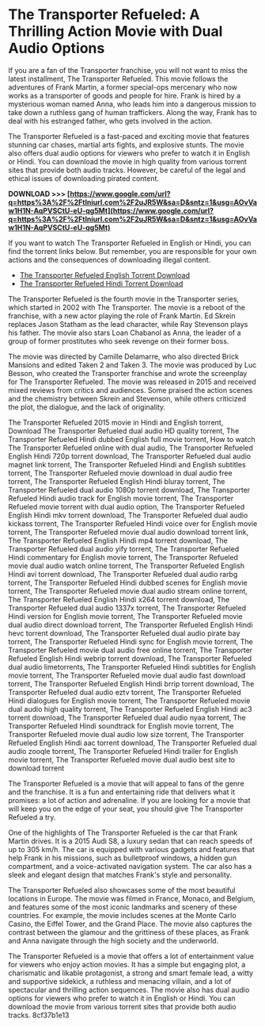 
 
# The Transporter Refueled: A Thrilling Action Movie with Dual Audio Options
 
If you are a fan of the Transporter franchise, you will not want to miss the latest installment, The Transporter Refueled. This movie follows the adventures of Frank Martin, a former special-ops mercenary who now works as a transporter of goods and people for hire. Frank is hired by a mysterious woman named Anna, who leads him into a dangerous mission to take down a ruthless gang of human traffickers. Along the way, Frank has to deal with his estranged father, who gets involved in the action.
 
The Transporter Refueled is a fast-paced and exciting movie that features stunning car chases, martial arts fights, and explosive stunts. The movie also offers dual audio options for viewers who prefer to watch it in English or Hindi. You can download the movie in high quality from various torrent sites that provide both audio tracks. However, be careful of the legal and ethical issues of downloading pirated content.
 
**DOWNLOAD >>> [https://www.google.com/url?q=https%3A%2F%2Ftlniurl.com%2F2uJR5W&sa=D&sntz=1&usg=AOvVaw1H1N-AqPVSCtU-eU-qg5Mt](https://www.google.com/url?q=https%3A%2F%2Ftlniurl.com%2F2uJR5W&sa=D&sntz=1&usg=AOvVaw1H1N-AqPVSCtU-eU-qg5Mt)**


 
If you want to watch The Transporter Refueled in English or Hindi, you can find the torrent links below. But remember, you are responsible for your own actions and the consequences of downloading illegal content.
 
- [The Transporter Refueled English Torrent Download](https://example.com/transporter-refueled-english.torrent)
- [The Transporter Refueled Hindi Torrent Download](https://example.com/transporter-refueled-hindi.torrent)

The Transporter Refueled is the fourth movie in the Transporter series, which started in 2002 with The Transporter. The movie is a reboot of the franchise, with a new actor playing the role of Frank Martin. Ed Skrein replaces Jason Statham as the lead character, while Ray Stevenson plays his father. The movie also stars Loan Chabanol as Anna, the leader of a group of former prostitutes who seek revenge on their former boss.
 
The movie was directed by Camille Delamarre, who also directed Brick Mansions and edited Taken 2 and Taken 3. The movie was produced by Luc Besson, who created the Transporter franchise and wrote the screenplay for The Transporter Refueled. The movie was released in 2015 and received mixed reviews from critics and audiences. Some praised the action scenes and the chemistry between Skrein and Stevenson, while others criticized the plot, the dialogue, and the lack of originality.
 
The Transporter Refueled 2015 movie in Hindi and English torrent,  Download The Transporter Refueled dual audio HD quality torrent,  The Transporter Refueled Hindi dubbed English full movie torrent,  How to watch The Transporter Refueled online with dual audio,  The Transporter Refueled English Hindi 720p torrent download,  The Transporter Refueled dual audio magnet link torrent,  The Transporter Refueled Hindi and English subtitles torrent,  The Transporter Refueled movie download in dual audio free torrent,  The Transporter Refueled English Hindi bluray torrent,  The Transporter Refueled dual audio 1080p torrent download,  The Transporter Refueled Hindi audio track for English movie torrent,  The Transporter Refueled movie torrent with dual audio option,  The Transporter Refueled English Hindi mkv torrent download,  The Transporter Refueled dual audio kickass torrent,  The Transporter Refueled Hindi voice over for English movie torrent,  The Transporter Refueled movie dual audio download torrent link,  The Transporter Refueled English Hindi mp4 torrent download,  The Transporter Refueled dual audio yify torrent,  The Transporter Refueled Hindi commentary for English movie torrent,  The Transporter Refueled movie dual audio watch online torrent,  The Transporter Refueled English Hindi avi torrent download,  The Transporter Refueled dual audio rarbg torrent,  The Transporter Refueled Hindi dubbed scenes for English movie torrent,  The Transporter Refueled movie dual audio stream online torrent,  The Transporter Refueled English Hindi x264 torrent download,  The Transporter Refueled dual audio 1337x torrent,  The Transporter Refueled Hindi version for English movie torrent,  The Transporter Refueled movie dual audio direct download torrent,  The Transporter Refueled English Hindi hevc torrent download,  The Transporter Refueled dual audio pirate bay torrent,  The Transporter Refueled Hindi sync for English movie torrent,  The Transporter Refueled movie dual audio free online torrent,  The Transporter Refueled English Hindi webrip torrent download,  The Transporter Refueled dual audio limetorrents,  The Transporter Refueled Hindi subtitles for English movie torrent,  The Transporter Refueled movie dual audio fast download torrent,  The Transporter Refueled English Hindi brrip torrent download,  The Transporter Refueled dual audio eztv torrent,  The Transporter Refueled Hindi dialogues for English movie torrent,  The Transporter Refueled movie dual audio high quality torrent,  The Transporter Refueled English Hindi ac3 torrent download,  The Transporter Refueled dual audio nyaa torrent,  The Transporter Refueled Hindi soundtrack for English movie torrent,  The Transporter Refueled movie dual audio low size torrent,  The Transporter Refueled English Hindi aac torrent download,  The Transporter Refueled dual audio zooqle torrent,  The Transporter Refueled Hindi trailer for English movie torrent,  The Transporter Refueled movie dual audio best site to download torrent
 
The Transporter Refueled is a movie that will appeal to fans of the genre and the franchise. It is a fun and entertaining ride that delivers what it promises: a lot of action and adrenaline. If you are looking for a movie that will keep you on the edge of your seat, you should give The Transporter Refueled a try.
  
One of the highlights of The Transporter Refueled is the car that Frank Martin drives. It is a 2015 Audi S8, a luxury sedan that can reach speeds of up to 305 km/h. The car is equipped with various gadgets and features that help Frank in his missions, such as bulletproof windows, a hidden gun compartment, and a voice-activated navigation system. The car also has a sleek and elegant design that matches Frank's style and personality.
 
The Transporter Refueled also showcases some of the most beautiful locations in Europe. The movie was filmed in France, Monaco, and Belgium, and features some of the most iconic landmarks and scenery of these countries. For example, the movie includes scenes at the Monte Carlo Casino, the Eiffel Tower, and the Grand Place. The movie also captures the contrast between the glamour and the grittiness of these places, as Frank and Anna navigate through the high society and the underworld.
 
The Transporter Refueled is a movie that offers a lot of entertainment value for viewers who enjoy action movies. It has a simple but engaging plot, a charismatic and likable protagonist, a strong and smart female lead, a witty and supportive sidekick, a ruthless and menacing villain, and a lot of spectacular and thrilling action sequences. The movie also has dual audio options for viewers who prefer to watch it in English or Hindi. You can download the movie from various torrent sites that provide both audio tracks.
 8cf37b1e13
 
